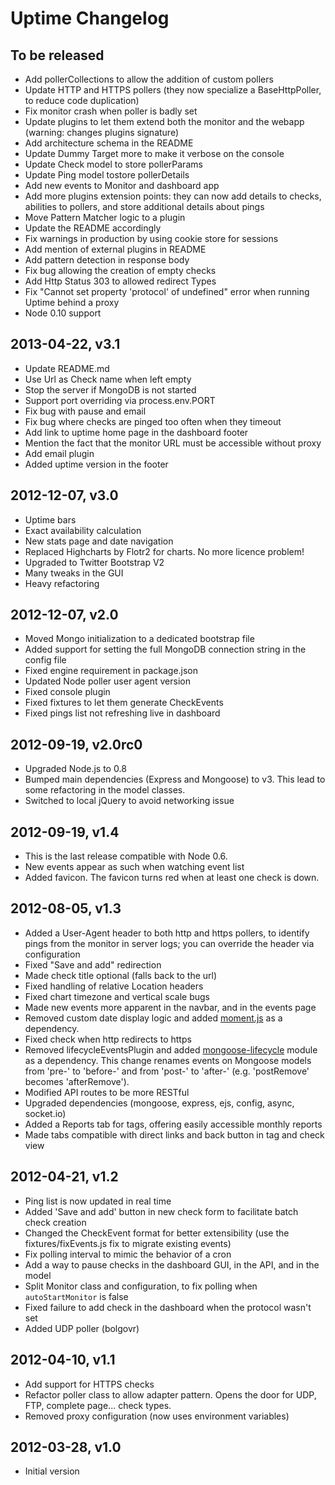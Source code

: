 Uptime Changelog
================

To be released
--------------

* Add pollerCollections to allow the addition of custom pollers
* Update HTTP and HTTPS pollers (they now specialize a BaseHttpPoller, to reduce code duplication)
* Fix monitor crash when poller is badly set
* Update plugins to let them extend both the monitor and the webapp (warning: changes plugins signature)
* Add architecture schema in the README
* Update Dummy Target more to make it verbose on the console
* Update Check model to store pollerParams
* Update Ping model tostore pollerDetails
* Add new events to Monitor and dashboard app
* Add more plugins extension points: they can now add details to checks, abilities to pollers, and store additional details about pings
* Move Pattern Matcher logic to a plugin
* Update the README accordingly
* Fix warnings in production by using cookie store for sessions
* Add mention of external plugins in README
* Add pattern detection in response body
* Fix bug allowing the creation of empty checks
* Add Http Status 303 to allowed redirect Types
* Fix "Cannot set property 'protocol' of undefined" error when running Uptime behind a proxy
* Node 0.10 support

2013-04-22, v3.1
----------------

* Update README.md
* Use Url as Check name when left empty
* Stop the server if MongoDB is not started
* Support port overriding via process.env.PORT
* Fix bug with pause and email
* Fix bug where checks are pinged too often when they timeout
* Add link to uptime home page in the dashboard footer
* Mention the fact that the monitor URL must be accessible without proxy
* Add email plugin
* Added uptime version in the footer

2012-12-07, v3.0
----------------

* Uptime bars
* Exact availability calculation
* New stats page and date navigation
* Replaced Highcharts by Flotr2 for charts. No more licence problem!
* Upgraded to Twitter Bootstrap V2
* Many tweaks in the GUI
* Heavy refactoring

2012-12-07, v2.0
----------------

* Moved Mongo initialization to a dedicated bootstrap file
* Added support for setting the full MongoDB connection string in the config file
* Fixed engine requirement in package.json
* Updated Node poller user agent version
* Fixed console plugin
* Fixed fixtures to let them generate CheckEvents
* Fixed pings list not refreshing live in dashboard

2012-09-19, v2.0rc0
-------------------

* Upgraded Node.js to 0.8
* Bumped main dependencies (Express and Mongoose) to v3. This lead to some refactoring in the model classes.
* Switched to local jQuery to avoid networking issue

2012-09-19, v1.4
----------------

* This is the last release compatible with Node 0.6.
* New events appear as such when watching event list
* Added favicon. The favicon turns red when at least one check is down.

2012-08-05, v1.3
----------------

* Added a User-Agent header to both http and https pollers, to identify pings from the monitor in server logs; you can override the header via configuration
* Fixed "Save and add" redirection
* Made check title optional (falls back to the url)
* Fixed handling of relative Location headers
* Fixed chart timezone and vertical scale bugs
* Made new events more apparent in the navbar, and in the events page
* Removed custom date display logic and added [moment.js](http://momentjs.com/) as a dependency.
* Fixed check when http redirects to https
* Removed lifecycleEventsPlugin and added [mongoose-lifecycle](https://github.com/fzaninotto/mongoose-lifecycle) module as a dependency. This change renames events on Mongoose models from 'pre-' to 'before-' and from 'post-' to 'after-' (e.g. 'postRemove' becomes 'afterRemove').
* Modified API routes to be more RESTful
* Upgraded dependencies (mongoose, express, ejs, config, async, socket.io)
* Added a Reports tab for tags, offering easily accessible monthly reports
* Made tabs compatible with direct links and back button in tag and check view

2012-04-21, v1.2
----------------

* Ping list is now updated in real time
* Added 'Save and add' button in new check form to facilitate batch check creation
* Changed the CheckEvent format for better extensibility (use the fixtures/fixEvents.js fix to migrate existing events)
* Fix polling interval to mimic the behavior of a cron
* Add a way to pause checks in the dashboard GUI, in the API, and in the model
* Split Monitor class and configuration, to fix polling when `autoStartMonitor` is false
* Fixed failure to add check in the dashboard when the protocol wasn't set
* Added UDP poller (bolgovr)

2012-04-10, v1.1
----------------

* Add support for HTTPS checks
* Refactor poller class to allow adapter pattern. Opens the door for UDP, FTP, complete page... check types.
* Removed proxy configuration (now uses environment variables)

2012-03-28, v1.0
----------------

* Initial version